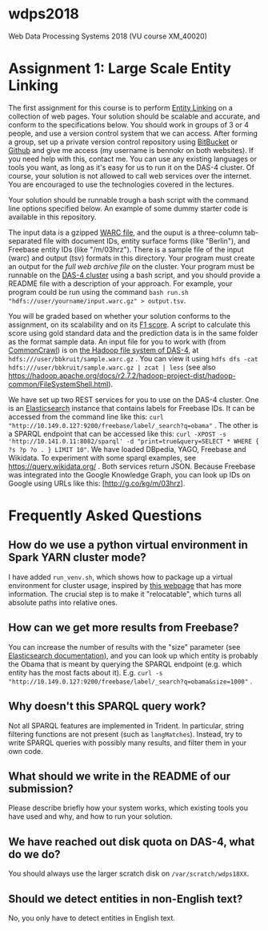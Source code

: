# wdps2018
Web Data Processing Systems 2018 (VU course XM_40020)

# Assignment 1: Large Scale Entity Linking
The first assignment for this course is to perform [Entity Linking](https://en.wikipedia.org/wiki/Entity_linking) on a collection of web pages. Your solution should be scalable and accurate, and conform to the specifications below. You should work in groups of 3 or 4 people, and use a version control system that we can access. After forming a group, set up a private version control repository using [BitBucket](https://bitbucket.org) or [Github](http://github.com) and give me access (my username is bennokr on both websites). If you need help with this, contact me. You can use any existing languages or tools you want, as long as it's easy for us to run it on the DAS-4 cluster. Of course, your solution is not allowed to call web services over the internet. You are encouraged to use the technologies covered in the lectures.

Your solution should be runnable trough a bash script with the command line options specified below. An example of some dummy starter code is available in this repository.

The input data is a gzipped [WARC file](https://en.wikipedia.org/wiki/Web_ARChive), and the ouput is a three-column tab-separated file with document IDs, entity surface forms (like "Berlin"), and Freebase entity IDs (like "/m/03hrz"). There is a sample file of the input (warc) and output (tsv) formats in this directory. Your program must create an output for the *full web archive file* on the cluster. Your program must be runnable on the [DAS-4 cluster](https://www.cs.vu.nl/das4/) using a bash script, and you should provide a README file with a description of your approach. For example, your program could be run using the command `bash run.sh "hdfs://user/yourname/input.warc.gz" > output.tsv`.

You will be graded based on whether your solution conforms to the assignment, on its scalability and on its [F1 score](https://en.wikipedia.org/wiki/F1_score). A script to calculate this score using gold standard data and the prediction data is in the same folder as the format sample data. An input file for you to work with (from [CommonCrawl](http://commoncrawl.org)) is on [the Hadoop file system of DAS-4](https://www.cs.vu.nl/das4/hadoop.shtml), at `hdfs:///user/bbkruit/sample.warc.gz` . You can view it using `hdfs dfs -cat hdfs:///user/bbkruit/sample.warc.gz | zcat | less` (see also https://hadoop.apache.org/docs/r2.7.2/hadoop-project-dist/hadoop-common/FileSystemShell.html).

We have set up two REST services for you to use on the DAS-4 cluster. One is an [Elasticsearch](https://www.elastic.co/guide/en/elasticsearch/reference/2.4/index.html) instance that contains labels for Freebase IDs. It can be accessed from the command line like this: `curl "http://10.149.0.127:9200/freebase/label/_search?q=obama"` . The other is a SPARQL endpoint that can be accessed like this: `curl -XPOST -s 'http://10.141.0.11:8082/sparql' -d "print=true&query=SELECT * WHERE { ?s ?p ?o . } LIMIT 10"`.  We have loaded DBpedia, YAGO, Freebase and Wikidata. To experiment with some sparql examples, see https://query.wikidata.org/ . Both services return JSON. Because Freebase was integrated into the Google Knowledge Graph, you can look up IDs on Google using URLs like this: [http://g.co/kg/m/03hrz].


# Frequently Asked Questions

## How do we use a python virtual environment in Spark YARN cluster mode?
I have added `run_venv.sh`, which shows how to package up a virtual environment for cluster usage, inspired by [this webpage](http://henning.kropponline.de/2016/09/17/running-pyspark-with-virtualenv/) that has more information. The crucial step is to make it "relocatable", which turns all absolute paths into relative ones.

## How can we get more results from Freebase?
You can increase the number of results with the "size" parameter (see [Elasticsearch documentation](https://www.elastic.co/guide/en/elasticsearch/reference/2.4/index.html)), and you can look up which entity is probably the Obama that is meant by querying the SPARQL endpoint (e.g. which entity has the most facts about it). E.g. `curl -s "http://10.149.0.127:9200/freebase/label/_search?q=obama&size=1000"` .

## Why doesn't this SPARQL query work?
Not all SPARQL features are implemented in Trident. In particular, string filtering functions are not present (such as `langMatches`). Instead, try to write SPARQL queries with possibly many results, and filter them in your own code.

## What should we write in the README of our submission?
Please describe briefly how your system works, which existing tools you have used and why, and how to run your solution.

## We have reached out disk quota on DAS-4, what do we do?
You should always use the larger scratch disk on `/var/scratch/wdps18XX`.

## Should we detect entities in non-English text?
No, you only have to detect entities in English text.


